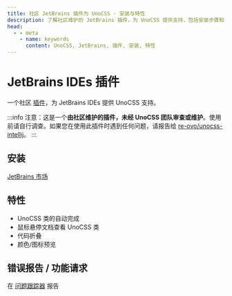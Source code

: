 ```yaml
---
title: 社区 JetBrains 插件为 UnoCSS - 安装与特性
description: 了解社区维护的 JetBrains 插件，为 UnoCSS 提供支持，包括安装步骤和主要特性。
head:
  - - meta
    - name: keywords
      content: UnoCSS, JetBrains, 插件, 安装, 特性
---
```


# JetBrains IDEs 插件

一个社区 [插件](https://github.com/re-ovo/unocss-intellij)，为 JetBrains IDEs 提供 UnoCSS 支持。

:::info
注意：这是一个**由社区维护的插件，未经 UnoCSS 团队审查或维护**。使用前请自行调查。如果您在使用此插件时遇到任何问题，请报告给 [re-ovo/unocss-intellij](https://github.com/re-ovo/unocss-intellij)。
:::

## 安装

[JetBrains 市场](https://plugins.jetbrains.com/plugin/22204-unocss)

## 特性

- UnoCSS 类的自动完成
- 鼠标悬停文档查看 UnoCSS 类
- 代码折叠
- 颜色/图标预览

## 错误报告 / 功能请求

在 [问题跟踪器](https://github.com/re-ovo/unocss-intellij/issues) 报告

